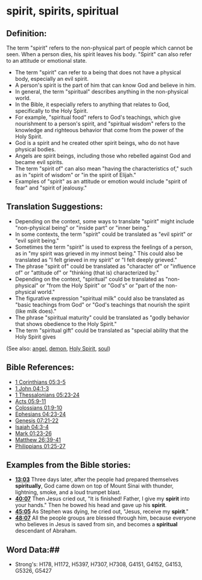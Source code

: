 # spirit, spirits, spiritual #

## Definition: ##

The term "spirit" refers to the non-physical part of people which cannot be seen. When a person dies, his spirit leaves his body. "Spirit" can also refer to an attitude or emotional state.

* The term "spirit" can refer to a being that does not have a physical body, especially an evil spirit.
* A person's spirit is the part of him that can know God and believe in him.
* In general, the term "spiritual" describes anything in the non-physical world.
* In the Bible, it especially refers to anything that relates to God, specifically to the Holy Spirit.
* For example, "spiritual food" refers to God's teachings, which give nourishment to a person's spirit, and "spiritual wisdom" refers to the knowledge and righteous behavior that come from the power of the Holy Spirit.
* God is a spirit and he created other spirit beings, who do not have physical bodies.
* Angels are spirit beings, including those who rebelled against God and became evil spirits.
* The term "spirit of" can also mean "having the characteristics of," such as in "spirit of wisdom" or "in the spirit of Elijah."
* Examples of "spirit" as an attitude or emotion would include "spirit of fear" and "spirit of jealousy."

## Translation Suggestions: ##

* Depending on the context, some ways to translate "spirit" might include "non-physical being" or "inside part" or "inner being."
* In some contexts, the term "spirit" could be translated as "evil spirit" or "evil spirit being."
* Sometimes the term "spirit" is used to express the feelings of a person, as in "my spirit was grieved in my inmost being." This could also be translated as "I felt grieved in my spirit" or "I felt deeply grieved."
* The phrase "spirit of" could be translated as "character of" or "influence of" or "attitude of" or "thinking (that is) characterized by."
* Depending on the context, "spiritual" could be translated as "non-physical" or "from the Holy Spirit" or "God's" or "part of the non-physical world."
* The figurative expression "spiritual milk" could also be translated as "basic teachings from God" or "God's teachings that nourish the spirit (like milk does)."
* The phrase "spiritual maturity" could be translated as "godly behavior that shows obedience to the Holy Spirit."
* The term "spiritual gift" could be translated as "special ability that the Holy Spirit gives

(See also: [angel](../kt/angel.md), [demon](../kt/demon.md), [Holy Spirit](../kt/holyspirit.md), [soul](../kt/soul.md))

## Bible References: ##

* [1 Corinthians 05:3-5](rc://en/tn/help/1co/05/03)
* [1 John 04:1-3](rc://en/tn/help/1jn/04/01)
* [1 Thessalonians 05:23-24](rc://en/tn/help/1th/05/23)
* [Acts 05:9-11](rc://en/tn/help/act/05/09)
* [Colossians 01:9-10](rc://en/tn/help/col/01/09)
* [Ephesians 04:23-24](rc://en/tn/help/eph/04/23)
* [Genesis 07:21-22](rc://en/tn/help/gen/07/21)
* [Isaiah 04:3-4](rc://en/tn/help/isa/04/03)
* [Mark 01:23-26](rc://en/tn/help/mrk/01/23)
* [Matthew 26:39-41](rc://en/tn/help/mat/26/39)
* [Philippians 01:25-27](rc://en/tn/help/php/01/25)

## Examples from the Bible stories: ##

* __[13:03](rc://en/tn/help/obs/13/03)__ Three days later, after the people had prepared themselves __spiritually__, God came down on top of Mount Sinai with thunder, lightning, smoke, and a loud trumpet blast.
* __[40:07](rc://en/tn/help/obs/40/07)__ Then Jesus cried out, "It is finished! Father, I give my __spirit__  into your hands." Then he bowed his head and gave up his __spirit__.
* __[45:05](rc://en/tn/help/obs/45/05)__ As Stephen was dying, he cried out, "Jesus, receive my __spirit__."
* __[48:07](rc://en/tn/help/obs/48/07)__ All the people groups are blessed through him, because everyone who believes in Jesus is saved from sin, and becomes a __spiritual__  descendant of Abraham.


## Word Data:##

* Strong's: H178, H1172, H5397, H7307, H7308, G4151, G4152, G4153, G5326, G5427

